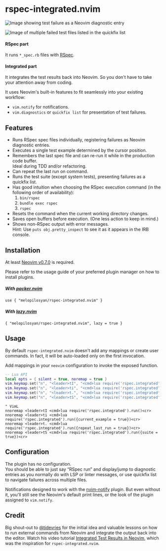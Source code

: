 # rspec-integrated.nvim

![Image showing test failure as a Neovim diagnostic entry](https://user-images.githubusercontent.com/3795551/198903123-e935b51a-2725-488c-a517-19ef4dbeac88.png)

![Image of multiple failed test files listed in the quickfix list](https://github.com/user-attachments/assets/621dfd32-0b1e-4e3c-85a0-a27ce47b3ec2)

#### RSpec part
It runs `*_spec.rb` files with [RSpec](https://rspec.info/).

#### Integrated part
It integrates the test results back into Neovim. So you don't have to take your attention away from coding.

It uses Neovim's built-in features to fit seamlessly into your existing workflow:
* `vim.notify` for notifications.
* `vim.diagnostics` or `quickfix list` for presentation of test failures.

## Features
* Runs RSpec spec files individually, registering failures as Neovim diagnostic entries.
* Executes a single test example determined by the cursor position.
* Remembers the last spec file and can re-run it while in the production code buffer. \
  Ideal during TDD and/or refactoring.
* Can repeat the last run on command.
* Runs the test suite (except system tests), presenting failures as a quickfix list.
* Has good intuition when choosing the RSpec execution command (in the following order of availability):
  1) `bin/rspec`
  2) `bundle exec rspec`
  3) `rspec`
* Resets the command when the current working directory changes.
* Saves open buffers before execution. (One less action to keep in mind.)
* Shows non-RSpec output with error messages. \
  Hint: Use `puts obj.pretty_inspect` to see it as it appears in the IRB console.

## Installation

At least [Neovim v0.7.0](https://github.com/neovim/neovim/releases) is required.

Please refer to the usage guide of your preferred plugin manager on how to install plugins.

##### With [packer.nvim](https://github.com/wbthomason/packer.nvim)
```
use { "melopilosyan/rspec-integrated.nvim" }
```

##### With [lazy.nvim](https://github.com/folke/lazy.nvim)
```
{ "melopilosyan/rspec-integrated.nvim", lazy = true }
```

## Usage
By default `rspec-integrated.nvim` doesn't add any mappings or create user commands.
In fact, it will be auto-loaded only on the first invocation.

Add mappings in your `neovim` configuration to invoke the exposed function.

```lua
-- Lua API
local opts = { silent = true, noremap = true }
vim.keymap.set("n", "<leader>tI", "<cmd>lua require('rspec.integrated').run()<cr>", opts)
vim.keymap.set("n", "<leader>ti", "<cmd>lua require('rspec.integrated').run({current_example = true})<cr>", opts)
vim.keymap.set("n", "<leader>t.", "<cmd>lua require('rspec.integrated').run({repeat_last_run = true})<cr>", opts)
vim.keymap.set("n", "<leader>tS", "<cmd>lua require('rspec.integrated').run({suite = true})<cr>", opts)
```

```vim
" VimL
nnoremap <leader>tI <cmd>lua require('rspec.integrated').run()<cr>
nnoremap <leader>ti <cmd>lua require('rspec.integrated').run({current_example = true})<cr>
nnoremap <leader>t. <cmd>lua require('rspec.integrated').run({repeat_last_run = true})<cr>
nnoremap <leader>tS <cmd>lua require('rspec.integrated').run({suite = true})<cr>
```

## Configuration
The plugin has no configuration. \
You should be able to just say “RSpec run” and
display/jump to diagnostic entries as you normally do with LSP or linter messages,
or use quickfix list to navigate failures across multiple files.

Notifications designed to work with the [nvim-notify](https://github.com/rcarriga/nvim-notify) plugin.
But even without it, you'll still see the Neovim's default print lines,
or the look of the plugin assigned to `vim.notify`.

## Credit
Big shout-out to [@tjdevries](https://github.com/tjdevries) for the initial idea and
valuable lessons on how to run external commands from Neovim and integrate the output
back into the editor. Watch his video tutorial [Integrated Test Results in Neovim](https://www.youtube.com/watch?v=cf72gMBrsI0),
which was the inspiration for `rspec-integrated.nvim`.
